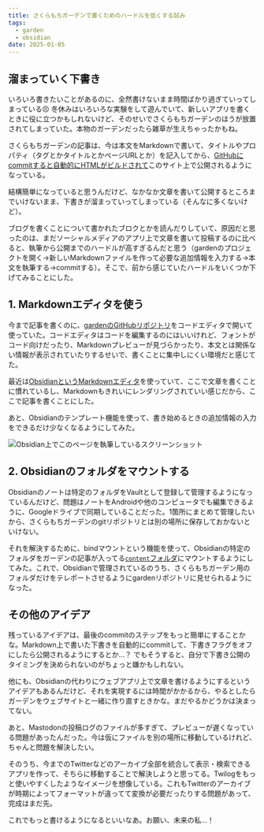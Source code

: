 ```yaml
---
title: さくらもちガーデンで書くためのハードルを低くする試み
tags:
  - garden
  - obsidian
date: 2025-01-05
---
```

## 溜まっていく下書き

いろいろ書きたいことがあるのに、全然書けないまま時間ばかり過ぎていってしまっている😣 冬休みはいろいろな実験をして遊んでいて、新しいアプリを書くときに役に立つかもしれないけど、そのせいでさくらもちガーデンのほうが放置されてしまっていた。本物のガーデンだったら雑草が生えちゃったかもね。

さくらもちガーデンの記事は、今は本文をMarkdownで書いて、タイトルやプロパティ（タグとかタイトルとかページURLとか）を記入してから、[GitHubにcommitすると自動的にHTMLがビルドされて](https://github.com/sakuramochi0/garden/actions/workflows/deploy.yaml)このサイト上で公開されるようになっている。

結構簡単になっていると思うんだけど、なかなか文章を書いて公開するところまでいけないまま、下書きが溜まっていってしまっている（そんなに多くないけど）。

ブログを書くことについて書かれたブロクとかを読んだりしていて、原因だと思ったのは、まだソーシャルメディアのアプリ上で文章を書いて投稿するのに比べると、執筆から公開までのハードルが高すぎるんだと思う（gardenのプロジェクトを開く→新しいMarkdownファイルを作って必要な追加情報を入力する→本文を執筆する→commitする）。そこで、前から感じていたハードルをいくつか下げてみることにした。

## 1. Markdownエディタを使う

今まで記事を書くのに、[gardenのGitHubリポジトリ](https://github.com/sakuramochi0/garden)をコードエディタで開いて使っていた。コードエディタはコードを編集するのにはいいけれど、フォントがコード向けだったり、Markdownプレビューが見づらかったり、本文とは関係ない情報が表示されていたりするせいで、書くことに集中しにくい環境だと感じてた。

最近は[ObsidianというMarkdownエディタ](https://obsidian.md/)を使っていて、ここで文章を書くことに慣れているし、Markdownもきれいにレンダリングされていい感じだから、ここで記事を書くことにした。

あと、Obsidianのテンプレート機能を使って、書き始めるときの追加情報の入力をできるだけ少なくなるようにしてみた。

![Obsidian上でこのページを執筆しているスクリーンショット](screenshot-of-obsidian.png)

## 2. Obsidianのフォルダをマウントする

Obsidianのノートは特定のフォルダをVaultとして登録して管理するようになっているんだけど、問題はノートをAndroidや他のコンピュータでも編集できるように、Googleドライブで同期していることだった。1箇所にまとめて管理したいから、さくらもちガーデンのgitリポジトリとは別の場所に保存しておかないといけない。

それを解決するために、bindマウントという機能を使って、Obsidianの特定のフォルダをガーデンの記事が入ってる[`content`フォルダ](https://github.com/sakuramochi0/garden/tree/v4/content)にマウントするようにしてみた。これで、Obsidianで管理されているのうち、さくらもちガーデン用のフォルダだけをテレポートさせるようにgardenリポジトリに見せられるようになった。

## その他のアイデア

残っているアイデアは、最後のcommitのステップをもっと簡単にすることかな。Markdown上で書いた下書きを自動的にcommitして、下書きフラグをオフにしたら公開されるようにするとか…？ でもそうすると、自分で下書き公開のタイミングを決められないのがちょっと嫌かもしれない。

他にも、Obsidianの代わりにウェブアプリ上で文章を書けるようにするというアイデアもあるんだけど、それを実現するには時間がかかるから、やるとしたらガーデンをウェブサイトと一緒に作り直すときかな。まだやるかどうかは決まってない。

あと、Mastodonの投稿ログのファイルが多すぎて、プレビューが遅くなっている問題があったんだった。今は仮にファイルを別の場所に移動しているけれど、ちゃんと問題を解決したい。

そのうち、今までのTwitterなどのアーカイブ全部を統合して表示・検索できるアプリを作って、そちらに移動することで解決しようと思ってる。Twilogをもっと使いやすくしたようなイメージを想像している。これもTwitterのアーカイブが時期によってフォーマットが違ってて変換が必要だったりする問題があって、完成はまだ先。

これでもっと書けるようになるといいなあ。お願い、未来の私…！
